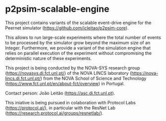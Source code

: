 # p2psim-scalable-engine

This project contains variants of the scalable event-drive engine for the Peernet simulator (https://github.com/jcleitao/p2psim-core).

This allows to run large-scale experiments where the total number of events to be processed by the simulator grow beyond the maximum size of an Integer. Furthermore, we provide a variant of the simulation engine that relies on parallel execution of the experiment without compromising the deterministic nature of these experiments.

This project is being conducted by the NOVA-SYS research group (https://novasys.di.fct.unl.pt/) of the NOVA LINCS laboratory (https://nova-lincs.di.fct.unl.pt/) from the NOVA School of Science and Technology (https://www.fct.unl.pt/en/about-fct/overview) in Portugal.

Contact person: João Leitão (https://asc.di.fct.unl.pt).

This iniative is being pursued in colaboration with Protocol Labs (https://protocol.ai/), in particular with the ResNet Lab (https://research.protocol.ai/groups/resnetlab/).

